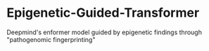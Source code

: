 # Epigenetic-Guided-Transformer
Deepmind's enformer model guided by epigenetic findings through "pathogenomic fingerprinting"
